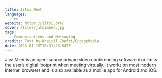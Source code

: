 ```yaml
---
title: Jitsi Meet
languages: 
  - en
website: https://jitsi.org/
cover: /files/jitsimeet.jpg
tags:
  - Communications and Messaging
credits: Text by Khairil Zhafri/EngageMedia.
date: 2023-01-19T10:31:23.647Z
---
```

Jitsi Meet is an open-source private video conferencing software that limits the user’s digital footprint when meeting virtually. It works on most modern internet browsers and is also available as a mobile app for Android and iOS.